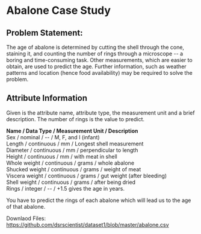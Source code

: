 <h1>Abalone Case Study</h1>

<h2>Problem Statement:</h2>
The age of abalone is determined by cutting the shell through the cone, staining it, and counting the number of rings through a microscope -- a boring and time-consuming task. Other measurements, which are easier to obtain, are used to predict the age. Further information, such as weather patterns and location (hence food availability) may be required to solve the problem.

<h2>Attribute Information</h2>

Given is the attribute name, attribute type, the measurement unit and a brief description. The number of rings is the value to predict. 

<b>Name / Data Type / Measurement Unit / Description</b><br>
Sex / nominal / -- / M, F, and I (infant)<br>
Length / continuous / mm / Longest shell measurement<br>
Diameter / continuous / mm / perpendicular to length<br>
Height / continuous / mm / with meat in shell<br>
Whole weight / continuous / grams / whole abalone<br>
Shucked weight / continuous / grams / weight of meat<br>
Viscera weight / continuous / grams / gut weight (after bleeding)<br>
Shell weight / continuous / grams / after being dried<br>
Rings / integer / -- / +1.5 gives the age in years. <br>

You have to predict the rings of each abalone which will lead us to the age of that abalone. 

Downlaod Files:
https://github.com/dsrscientist/dataset1/blob/master/abalone.csv
